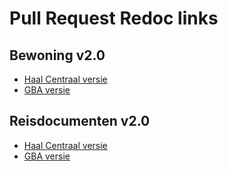 # Pull Request Redoc links

## Bewoning v2.0

- [Haal Centraal versie](bewoning-v2)
- [GBA versie](bewoning-v2-gba)

## Reisdocumenten v2.0

- [Haal Centraal versie](reisdocumenten-v2)
- [GBA versie](reisdocumenten-v2-gba)

